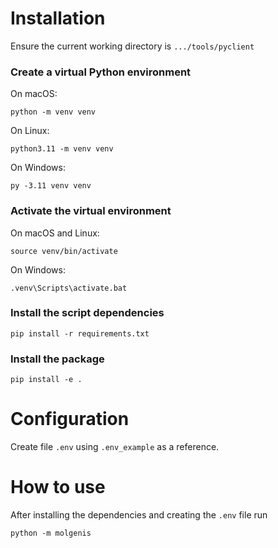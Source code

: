 # Installation

Ensure the current working directory is `.../tools/pyclient`

### Create a virtual Python environment

On macOS:

    python -m venv venv

On Linux:

    python3.11 -m venv venv
    
On Windows:

    py -3.11 venv venv

### Activate the virtual environment
    
On macOS and Linux:

    source venv/bin/activate
    
On Windows:

    .venv\Scripts\activate.bat

### Install the script dependencies

    pip install -r requirements.txt

### Install the package

    pip install -e .

# Configuration
Create file `.env` using  `.env_example` as a reference.



# How to use
After installing the dependencies and creating the `.env` file run
    
    python -m molgenis
